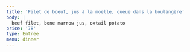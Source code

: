 ```yaml
---
title: 'Filet de boeuf, jus à la moelle, queue dans la boulangère'
body: |
  beef filet, bone marrow jus, oxtail potato
price: '78'
type: Entree
menu: dinner
---
```



